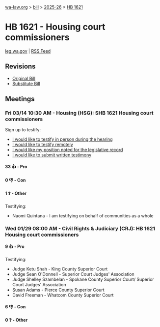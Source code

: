 [wa-law.org](/) > [bill](/bill/) > [2025-26](/bill/2025-26/) > [HB 1621](/bill/2025-26/hb/1621/)

# HB 1621 - Housing court commissioners
[leg.wa.gov](https://app.leg.wa.gov/billsummary?BillNumber=1621&Year=2025&Initiative=false) | [RSS Feed](./rss.xml)

## Revisions
* [Original Bill](1/)
* [Substitute Bill](S/)

## Meetings
### Fri 03/14 10:30 AM - Housing (HSG): SHB 1621 Housing court commissioners
Sign up to testify:
* [I would like to testify in person during the hearing](https://app.leg.wa.gov/csi/Testifier/Add?chamber=House&mId=32959&aId=165451&caId=26349&tId=1)
* [I would like to testify remotely](https://app.leg.wa.gov/csi/Testifier/Add?chamber=House&mId=32959&aId=165451&caId=26349&tId=2)
* [I would like my position noted for the legislative record](https://app.leg.wa.gov/csi/Testifier/Add?chamber=House&mId=32959&aId=165451&caId=26349&tId=3)
* [I would like to submit written testimony](https://app.leg.wa.gov/csi/Testifier/Add?chamber=House&mId=32959&aId=165451&caId=26349&tId=4)

#### 33 👍 - Pro

#### 0 👎 - Con

#### 1 ❓ - Other
Testifying:
* Naomi Quintana - I am testifying on behalf of communities as a whole

### Wed 01/29 08:00 AM - Civil Rights & Judiciary (CRJ): HB 1621 Housing court commissioners
#### 9 👍 - Pro
Testifying:
* Judge Ketu Shah - King County Superior Court
* Judge Sean O'Donnell - Superior Court Judges' Association
* Judge Shelley Szambelan - Spokane County Superior Court/ Superior Court Judges' Association
* Susan Adams - Pierce County Superior Court
* David Freeman - Whatcom County Superior Court

#### 6 👎 - Con

#### 0 ❓ - Other
